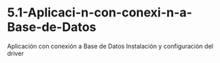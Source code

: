 # 5.1-Aplicaci-n-con-conexi-n-a-Base-de-Datos
Aplicación con conexión a Base de Datos  Instalación y configuración del driver 
